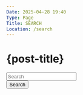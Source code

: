 ```yaml
---
Date: 2025-04-28 19:40
Type: Page
Title: SEARCH
Location: /search
---
```


# <i class="fa-solid fa-fw fa-magnifying-glass"></i> {post-title}

<form class="search" action="?" method="get">
<input placeholder="Search" type="text" name="search">
<div class="submit">
<button type="submit">Search</button></div>
</form>
